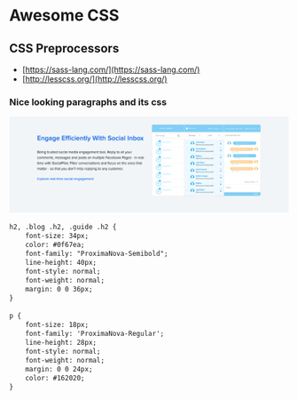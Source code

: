# Awesome CSS

## CSS Preprocessors

* [https://sass-lang.com/](https://sass-lang.com/)
* [http://lesscss.org/](http://lesscss.org/)

### Nice looking paragraphs and its css

![Nice looking paragraphs and its CSS](img/nice-para-nice-block.png)

```
h2, .blog .h2, .guide .h2 {
    font-size: 34px;
    color: #0f67ea;
    font-family: "ProximaNova-Semibold";
    line-height: 40px;
    font-style: normal;
    font-weight: normal;
    margin: 0 0 36px;
}

p {
    font-size: 18px;
    font-family: 'ProximaNova-Regular';
    line-height: 28px;
    font-style: normal;
    font-weight: normal;
    margin: 0 0 24px;
    color: #162020;
}
```